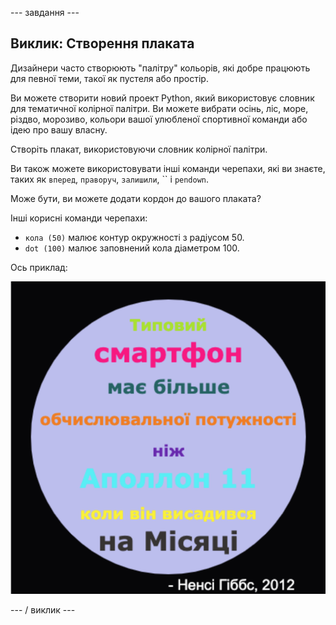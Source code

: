 \--- завдання \---

## Виклик: Створення плаката

Дизайнери часто створюють "палітру" кольорів, які добре працюють для певної теми, такої як пустеля або простір.

Ви можете створити новий проект Python, який використовує словник для тематичної колірної палітри. Ви можете вибрати осінь, ліс, море, різдво, морозиво, кольори вашої улюбленої спортивної команди або ідею про вашу власну.

Створіть плакат, використовуючи словник колірної палітри.

Ви також можете використовувати інші команди черепахи, які ви знаєте, таких як `вперед`, `праворуч`, `залишили`, `` і `pendown`.

Може бути, ви можете додати кордон до вашого плаката?

Інші корисні команди черепахи:

+ `кола (50)` малює контур окружності з радіусом 50.
+ `dot (100)` малює заповнений кола діаметром 100. 

Ось приклад:

![скріншот](images/colourful-finished.png)

\--- / виклик \---